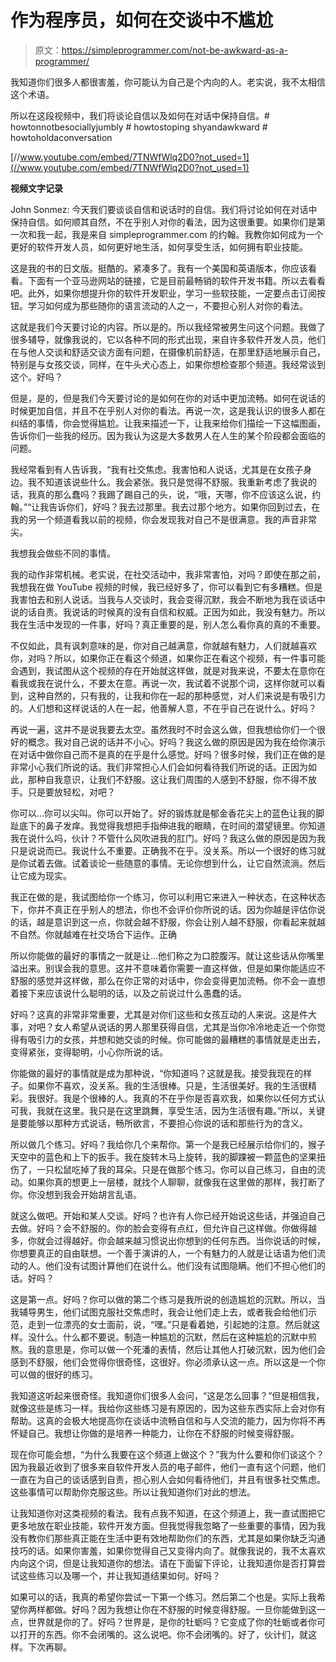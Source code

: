 # 作为程序员，如何在交谈中不尴尬

> 原文：<https://simpleprogrammer.com/not-be-awkward-as-a-programmer/>

我知道你们很多人都很害羞，你可能认为自己是个内向的人。老实说，我不太相信这个术语。

所以在这段视频中，我们将谈论自信以及如何在对话中保持自信。# howtonnotbesociallyjumbly # howtostoping shyandawkward # howtoholdaconversation

[//www.youtube.com/embed/7TNWfWlq2D0?not_used=1](//www.youtube.com/embed/7TNWfWlq2D0?not_used=1)

**视频文字记录**

John Sonmez: 今天我们要谈谈自信和说话时的自信。我们将讨论如何在对话中保持自信。如何顺其自然，不在乎别人对你的看法，因为这很重要。如果你们是第一次和我一起，我是来自 simpleprogrammer.com 的约翰。我教你如何成为一个更好的软件开发人员，如何更好地生活，如何享受生活，如何拥有职业技能。

这是我的书的日文版。挺酷的。紧凑多了。我有一个美国和英语版本，你应该看看。下面有一个亚马逊网站的链接，它是目前最畅销的软件开发书籍。所以去看看吧。此外，如果你想提升你的软件开发职业，学习一些软技能，一定要点击订阅按钮。学习如何成为那些随你的语言流动的人之一，不要担心别人对你的看法。

这就是我们今天要讨论的内容。所以是的。所以我经常被男生问这个问题。我做了很多辅导，就像我说的，它以各种不同的形式出现，来自许多软件开发人员，他们在与他人交谈和舒适交谈方面有问题，在摄像机前舒适，在那里舒适地展示自己，特别是与女孩交谈，同样，在牛头犬心态上，如果你想检查那个频道。我经常谈到这个。好吗？

但是，是的，但是我们今天要讨论的是如何在你的对话中更加流畅。如何在说话的时候更加自信，并且不在乎别人对你的看法。再说一次，这是我认识的很多人都在纠结的事情，你会觉得尴尬。让我来描述一下，让我来给你们描绘一下这幅图画，告诉你们一些我的经历。因为我认为这是大多数男人在人生的某个阶段都会面临的问题。

我经常看到有人告诉我，“我有社交焦虑。我害怕和人说话，尤其是在女孩子身边。我不知道该说些什么。我会紧张。我只是觉得不舒服。我重新考虑了我说的话，我真的那么蠢吗？我踢了踢自己的头，说，“哦，天哪，你不应该这么说，约翰。”“让我告诉你们，好吗？我去过那里。我去过那个地方。如果你回到过去，在我的另一个频道看我以前的视频，你会发现我对自己不是很满意。我的声音非常尖。

我想我会做些不同的事情。

我的动作非常机械。老实说，在社交活动中，我非常害怕，对吗？即使在那之前，我想我在做 YouTube 视频的时候，我已经好多了，你可以看到它有多糟糕。但是我害怕去和别人说话。当我与人交谈时，我会变得沉默，我会不断地为我在谈话中说的话自责。我说话的时候真的没有自信和权威。正因为如此，我没有魅力。所以我在生活中发现的一件事，好吗？真正重要的是，别人怎么看你真的真的不重要。

不仅如此，具有讽刺意味的是，你对自己越满意，你就越有魅力，人们就越喜欢你，对吗？所以，如果你正在看这个频道，如果你正在看这个视频，有一件事可能会遇到，我试图从这个视频的存在开始就这样做，就是对我来说，不要太在意你在看我或我在说什么，不要太在意。再说一次，我试着不说那个词，这样你就可以看到，这种自然的，只有我的，让我和你在一起的那种感觉，对人们来说是有吸引力的。人们想和这样说话的人在一起，他善解人意，不在乎自己在说什么。好吗？

再说一遍，这并不是说我要去太空。虽然我时不时会这么做，但我想给你们一个很好的概念。我对自己说的话并不小心。好吗？我这么做的原因是因为我在给你演示在对话中做你自己而不是真的在乎是什么感觉。好吗？很多时候，我们正在做的是非常小心我们所说的话。我们非常担心人们会如何看待我们所说的话。正因为如此，那种自我意识，让我们不舒服。这让我们周围的人感到不舒服，你不得不放手。只是要放轻松，对吧？

你可以…你可以尖叫。你可以开始了。好的锻炼就是郁金香花尖上的蓝色让我的脚趾底下的鼻子发痒。我觉得我想把手指伸进我的眼睛，在时间的潜望镜里。你知道我在说什么吗，伙计？不管什么风吹进我的肛门。好吗？我这么做的原因是因为我只是说说而已。我说什么不重要。正确我不在乎。没关系。所以一个很好的练习就是你试着去做。试着谈论一些随意的事情。无论你想到什么，让它自然流淌。然后让它成为现实。

我正在做的是，我试图给你一个练习，你可以利用它来进入一种状态，在这种状态下，你并不真正在乎别人的想法，你也不会评价你所说的话。因为你越是评估你说的话，越是意识到这一点，你就会越不舒服，你会让别人越不舒服，你看起来就越不自然。你就越难在社交场合下运作。正确

所以你能做的最好的事情之一就是让…他们称之为口腔腹泻。就让这些话从你嘴里溢出来。别误会我的意思。这并不意味着你需要一直这样做，但是如果你能适应不舒服的感觉并这样做，那么在你正常的对话中，你会变得更加流畅。你不会一直想着接下来应该说什么聪明的话，以及之前说过什么愚蠢的话。

好吗？这真的非常非常重要，尤其是对你们这些和女孩互动的人来说。这是件大事，对吧？女人希望从说话的男人那里获得自信，尤其是当你冷冷地走近一个你觉得有吸引力的女孩，并想和她交谈的时候。你可能做的最糟糕的事情就是走出去，变得紧张，变得聪明，小心你所说的话。

你能做的最好的事情就是成为那种说，“你知道吗？这就是我。接受我现在的样子。如果你不喜欢，没关系。我的生活很棒。只是，生活很美好。我的生活很精彩。我很好。我是个很棒的人。我真的不在乎你是否喜欢我，如果你以任何方式认可我，我就在这里。我只是在这里跳舞，享受生活，因为生活很有趣。”所以，关键是要能够以那种方式说话，畅所欲言，不要担心你说的话和那些行为的含义。

所以做几个练习。好吗？我给你几个来帮你。第一个是我已经展示给你们的，猴子天空中的蓝色和上下的扳手。我在旋转木马上旋转，我的脚踝被一颗蓝色的坚果扭伤了，一只松鼠吃掉了我的耳朵。只是在做那个练习。你可以自己练习，自由的流动。如果你真的想更上一层楼，就找个人聊聊，就像我在这里做的那样，我打断了你。你没想到我会开始胡言乱语。

就这么做吧。开始和某人交谈。好吗？也许有人你已经开始说这些话，并强迫自己去做。好吗？会不舒服的。你的脸会变得有点红，但允许自己这样做。你做得越多，你就会过得越好。你会越来越习惯说出你想到的任何东西。当你说话的时候，你想要真正的自由联想。一个善于演讲的人，一个有魅力的人就是让话语为他们流动的人。他们没有试图计算他们在说什么。他们没有试图隐瞒。他们不担心他们的话。好吗？

这是第一点。好吗？你可以做的第二个练习是我所说的创造尴尬的沉默。所以，当我辅导男生，他们试图克服社交焦虑时，我会让他们走上去，或者我会给他们示范，走到一位漂亮的女士面前，说，“嘿。”只是看着她，引起她的注意。然后就这样。没什么。什么都不要说。制造一种尴尬的沉默，然后在这种尴尬的沉默中煎熬。我的意思是，你可以做一个死潘的表情，然后让其他人打破沉默，因为他们会感到不舒服，他们会觉得你很奇怪，这很好。你必须承认这一点。所以这是一个你可以做的很好的练习。

我知道这听起来很奇怪。我知道你们很多人会问，“这是怎么回事？”但是相信我，就像这些是练习一样。我给你这些练习是有原因的，因为这些东西实际上会对你有帮助。这真的会极大地提高你在谈话中流畅自信和与人交流的能力，因为你将不再怀疑自己。我想让你做的是培养一种能力，让你在不舒服的时候变得舒服。

现在你可能会想，“为什么我要在这个频道上做这个？”我为什么要和你们谈这个？因为我最近收到了很多来自软件开发人员的电子邮件，他们一直有这个问题，他们一直在为自己的谈话感到自责，担心别人会如何看待他们，并且有很多社交焦虑。这些事情可以帮助你克服这些。所以让我知道你们对此的想法。

让我知道你对这类视频的看法。我有点我不知道，在这个频道上，我一直试图把它更多地放在职业技能，软件开发方面。但我觉得我忽略了一些重要的事情，因为我没有教你们那些真正能在生活中更有效地帮助你们的东西，尤其是如果你缺乏沟通技巧的话。如果你害羞，如果你觉得自己又变得内向了。就像我说的，我不太喜欢内向这个词，但是让我知道你的想法。请在下面留下评论，让我知道你是否打算尝试这些练习以及哪一个，并让我知道结果如何。好吗？

如果可以的话，我真的希望你尝试一下第一个练习。然后第二个也是。实际上我希望你两样都做。好吗？因为我想让你在不舒服的时候变得舒服。一旦你能做到这一点，世界就是你的了。好吗？世界是，是你的牡蛎吗？它变成了你的牡蛎或者你可以打开的东西。你不会闭嘴的。这么说吧。你不会闭嘴的。好了，伙计们，就这样。下次再聊。